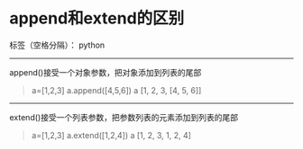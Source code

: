 ﻿# append和extend的区别

标签（空格分隔）： python

---

append()接受一个对象参数，把对象添加到列表的尾部

> a=[1,2,3]
> a.append([4,5,6])
> a
> [1, 2, 3, [4, 5, 6]]

---

extend()接受一个列表参数，把参数列表的元素添加到列表的尾部
> a=[1,2,3]
> a.extend([1,2,4])
> a
> [1, 2, 3, 1, 2, 4]
